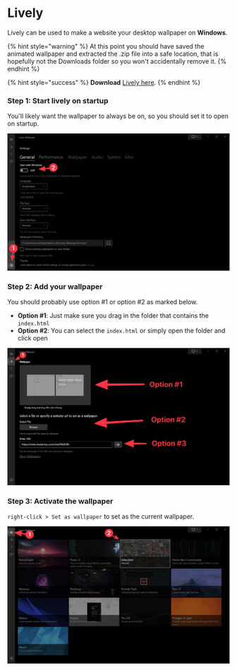 # Lively

Lively can be used to make a website your desktop wallpaper on **Windows**.

{% hint style="warning" %}
At this point you should have saved the animated wallpaper and extracted the .zip file into a safe location, that is hopefully not the Downloads folder so you won't accidentally remove it.
{% endhint %}

{% hint style="success" %}
**Download** [Lively here](https://github.com/rocksdanister/lively#download).
{% endhint %}

### Step 1: Start lively on startup

You'll likely want the wallpaper to always be on, so you should set it to open on startup.

![](../../../.gitbook/assets/lively-startup.png)

### Step 2: Add your wallpaper

You should probably use option #1 or option #2 as marked below.

* **Option #1**: Just make sure you drag in the folder that contains the `index.html`
* **Option #2**: You can select the `index.html` or simply open the folder and click open

![](../../../.gitbook/assets/lively-add-wallpaper.png)

### Step 3: Activate the wallpaper

`right-click > Set as wallpaper`  to set as the current wallpaper.

![](../../../.gitbook/assets/lively-activate-wallpaper.png)

